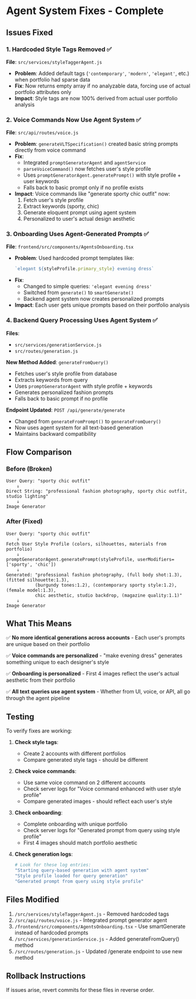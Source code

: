 # Agent System Fixes - Complete

## Issues Fixed

### 1. **Hardcoded Style Tags Removed** ✅
**File**: `src/services/styleTaggerAgent.js`
- **Problem**: Added default tags (`'contemporary'`, `'modern'`, `'elegant'`, etc.) when portfolio had sparse data
- **Fix**: Now returns empty array if no analyzable data, forcing use of actual portfolio attributes only
- **Impact**: Style tags are now 100% derived from actual user portfolio analysis

### 2. **Voice Commands Now Use Agent System** ✅
**File**: `src/api/routes/voice.js`
- **Problem**: `generateVLTSpecification()` created basic string prompts directly from voice command
- **Fix**: 
  - Integrated `promptGeneratorAgent` and `agentService`
  - `parseVoiceCommand()` now fetches user's style profile
  - Uses `promptGeneratorAgent.generatePrompt()` with style profile + user keywords
  - Falls back to basic prompt only if no profile exists
- **Impact**: Voice commands like "generate sporty chic outfit" now:
  1. Fetch user's style profile
  2. Extract keywords (sporty, chic) 
  3. Generate eloquent prompt using agent system
  4. Personalized to user's actual design aesthetic

### 3. **Onboarding Uses Agent-Generated Prompts** ✅
**File**: `frontend/src/components/AgentsOnboarding.tsx`
- **Problem**: Used hardcoded prompt templates like:
  ```typescript
  `elegant ${styleProfile.primary_style} evening dress`
  ```
- **Fix**: 
  - Changed to simple queries: `'elegant evening dress'`
  - Switched from `generate()` to `smartGenerate()` 
  - Backend agent system now creates personalized prompts
- **Impact**: Each user gets unique prompts based on their portfolio analysis

### 4. **Backend Query Processing Uses Agent System** ✅
**Files**: 
- `src/services/generationService.js` 
- `src/routes/generation.js`

**New Method Added**: `generateFromQuery()`
- Fetches user's style profile from database
- Extracts keywords from query
- Uses `promptGeneratorAgent` with style profile + keywords
- Generates personalized fashion prompts
- Falls back to basic prompt if no profile

**Endpoint Updated**: `POST /api/generate/generate`
- Changed from `generateFromPrompt()` to `generateFromQuery()`
- Now uses agent system for all text-based generation
- Maintains backward compatibility

## Flow Comparison

### Before (Broken)
```
User Query: "sporty chic outfit"
    ↓
Direct String: "professional fashion photography, sporty chic outfit, studio lighting"
    ↓
Image Generator
```

### After (Fixed)
```
User Query: "sporty chic outfit"
    ↓
Fetch User Style Profile (colors, silhouettes, materials from portfolio)
    ↓
promptGeneratorAgent.generatePrompt(styleProfile, userModifiers=['sporty', 'chic'])
    ↓
Generated: "professional fashion photography, (full body shot:1.3), (fitted silhouette:1.3), 
           (burgundy tones:1.2), (contemporary sporty style:1.2), (female model:1.3), 
           chic aesthetic, studio backdrop, (magazine quality:1.1)"
    ↓
Image Generator
```

## What This Means

✅ **No more identical generations across accounts** - Each user's prompts are unique based on their portfolio

✅ **Voice commands are personalized** - "make evening dress" generates something unique to each designer's style

✅ **Onboarding is personalized** - First 4 images reflect the user's actual aesthetic from their portfolio

✅ **All text queries use agent system** - Whether from UI, voice, or API, all go through the agent pipeline

## Testing

To verify fixes are working:

1. **Check style tags**: 
   - Create 2 accounts with different portfolios
   - Compare generated style tags - should be different

2. **Check voice commands**:
   - Use same voice command on 2 different accounts
   - Check server logs for "Voice command enhanced with user style profile"
   - Compare generated images - should reflect each user's style

3. **Check onboarding**:
   - Complete onboarding with unique portfolio
   - Check server logs for "Generated prompt from query using style profile"
   - First 4 images should match portfolio aesthetic

4. **Check generation logs**:
   ```bash
   # Look for these log entries:
   "Starting query-based generation with agent system"
   "Style profile loaded for query generation"
   "Generated prompt from query using style profile"
   ```

## Files Modified

1. `/src/services/styleTaggerAgent.js` - Removed hardcoded tags
2. `/src/api/routes/voice.js` - Integrated prompt generator agent
3. `/frontend/src/components/AgentsOnboarding.tsx` - Use smartGenerate instead of hardcoded prompts
4. `/src/services/generationService.js` - Added generateFromQuery() method
5. `/src/routes/generation.js` - Updated /generate endpoint to use new method

## Rollback Instructions

If issues arise, revert commits for these files in reverse order.

